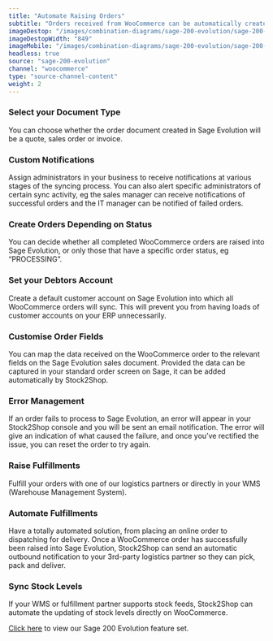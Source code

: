 ```yaml
---
title: "Automate Raising Orders"
subtitle: "Orders received from WooCommerce can be automatically created in Sage 200 Evolution."
imageDestop: "/images/combination-diagrams/sage-200-evolution/sage-200-evolution-woocommerce-orders.svg"
imageDestopWidth: "849"
imageMobile: "/images/combination-diagrams/sage-200-evolution/sage-200-evolution-woocommerce-orders.svg"
headless: true
source: "sage-200-evolution"
channel: "woocommerce"
type: "source-channel-content"
weight: 2
---
```


### Select your Document Type
You can choose whether the order document created in Sage Evolution will be a quote, sales order or invoice.

### Custom Notifications
Assign administrators in your business to receive notifications at various stages of the syncing process. You can also alert specific administrators of certain sync activity, eg the sales manager can receive notifications of successful orders and the IT manager can be notified of failed orders.

### Create Orders Depending on Status
You can decide whether all completed WooCommerce orders are raised into Sage Evolution, or only those that have a specific order status, eg “PROCESSING”.

### Set your Debtors Account
Create a default customer account on Sage Evolution into which all WooCommerce orders will sync. This will prevent you from having loads of customer accounts on your ERP unnecessarily.

### Customise Order Fields
You can map the data received on the WooCommerce order to the relevant fields on the Sage Evolution sales document. Provided the data can be captured in your standard order screen on Sage, it can be added automatically by Stock2Shop.

### Error Management
If an order fails to process to Sage Evolution, an error will appear in your Stock2Shop console and you will be sent an email notification. The error will give an indication of what caused the failure, and once you’ve rectified the issue, you can reset the order to try again.

### Raise Fulfillments
Fulfill your orders with one of our logistics partners or directly in your WMS (Warehouse Management System).

### Automate Fulfillments
Have a totally automated solution, from placing an online order to dispatching for delivery. Once a WooCommerce order has successfully been raised into Sage Evolution, Stock2Shop can send an automatic outbound notification to your 3rd-party logistics partner so they can pick, pack and deliver.

### Sync Stock Levels
If your WMS or fulfillment partner supports stock feeds, Stock2Shop can automate the updating of stock levels directly on WooCommerce.

[Click here](/help/features/sage-200-evolution/ "Sage 200 Evolution Features") to view our Sage 200 Evolution feature set.